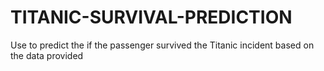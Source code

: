 # TITANIC-SURVIVAL-PREDICTION
Use to predict the if the passenger survived the Titanic incident based on the data provided
